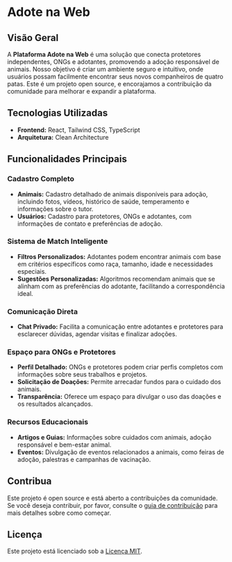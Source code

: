 # Adote na Web

## Visão Geral

A **Plataforma Adote na Web** é uma solução que conecta protetores independentes, ONGs e adotantes, promovendo a adoção responsável de animais. Nosso objetivo é criar um ambiente seguro e intuitivo, onde usuários possam facilmente encontrar seus novos companheiros de quatro patas. Este é um projeto open source, e encorajamos a contribuição da comunidade para melhorar e expandir a plataforma.

## Tecnologias Utilizadas

- **Frontend:** React, Tailwind CSS, TypeScript
- **Arquitetura:** Clean Architecture

## Funcionalidades Principais

### Cadastro Completo

- **Animais:** Cadastro detalhado de animais disponíveis para adoção, incluindo fotos, vídeos, histórico de saúde, temperamento e informações sobre o tutor.
- **Usuários:** Cadastro para protetores, ONGs e adotantes, com informações de contato e preferências de adoção.

### Sistema de Match Inteligente

- **Filtros Personalizados:** Adotantes podem encontrar animais com base em critérios específicos como raça, tamanho, idade e necessidades especiais.
- **Sugestões Personalizadas:** Algoritmos recomendam animais que se alinham com as preferências do adotante, facilitando a correspondência ideal.

### Comunicação Direta

- **Chat Privado:** Facilita a comunicação entre adotantes e protetores para esclarecer dúvidas, agendar visitas e finalizar adoções.

### Espaço para ONGs e Protetores

- **Perfil Detalhado:** ONGs e protetores podem criar perfis completos com informações sobre seus trabalhos e projetos.
- **Solicitação de Doações:** Permite arrecadar fundos para o cuidado dos animais.
- **Transparência:** Oferece um espaço para divulgar o uso das doações e os resultados alcançados.

### Recursos Educacionais

- **Artigos e Guias:** Informações sobre cuidados com animais, adoção responsável e bem-estar animal.
- **Eventos:** Divulgação de eventos relacionados a animais, como feiras de adoção, palestras e campanhas de vacinação.

## Contribua

Este projeto é open source e está aberto a contribuições da comunidade. Se você deseja contribuir, por favor, consulte o [guia de contribuição](CONTRIBUTING.md) para mais detalhes sobre como começar.

## Licença

Este projeto está licenciado sob a [Licença MIT](LICENSE).
